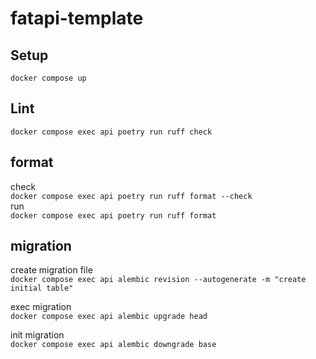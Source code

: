 # fatapi-template
## Setup
`docker compose up`

## Lint
`docker compose exec api poetry run ruff check`

## format
check  
`docker compose exec api poetry run ruff format --check`  
run  
`docker compose exec api poetry run ruff format`  

## migration
create migration file  
`docker compose exec api alembic revision --autogenerate -m "create initial table"`  

exec migration  
`docker compose exec api alembic upgrade head`  

init migration  
`docker compose exec api alembic downgrade base`  